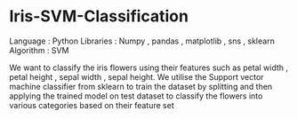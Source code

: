 # Iris-SVM-Classification
Language : Python 
Libraries : Numpy , pandas , matplotlib , sns , sklearn
Algorithm : SVM

We want to classify the iris flowers using their features such as petal width , petal height , sepal width , sepal height.
We utilise the Support vector machine classifier from sklearn to train the dataset by splitting and then applying the trained model on test dataset to classify the flowers into various categories based on their feature set
